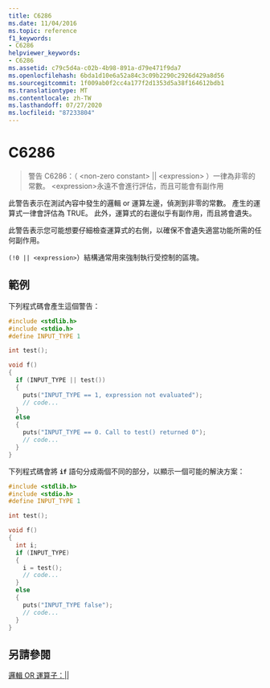 ```yaml
---
title: C6286
ms.date: 11/04/2016
ms.topic: reference
f1_keywords:
- C6286
helpviewer_keywords:
- C6286
ms.assetid: c79c5d4a-c02b-4b98-891a-d79e471f9da7
ms.openlocfilehash: 6bda1d10e6a52a84c3c09b2290c2926d429a8d56
ms.sourcegitcommit: 1f009ab0f2cc4a177f2d1353d5a38f164612bdb1
ms.translationtype: MT
ms.contentlocale: zh-TW
ms.lasthandoff: 07/27/2020
ms.locfileid: "87233804"
---
```

# <a name="c6286"></a>C6286

> 警告 C6286：（ \<non-zero constant> &#124;&#124; \<expression> ）一律為非零的常數。 \<expression>永遠不會進行評估，而且可能會有副作用

此警告表示在測試內容中發生的邏輯 or 運算左邊，偵測到非零的常數。 產生的運算式一律會評估為 TRUE。 此外，運算式的右邊似乎有副作用，而且將會遺失。

此警告表示您可能想要仔細檢查運算式的右側，以確保不會遺失適當功能所需的任何副作用。

`(!0 || <expression>`）結構通常用來強制執行受控制的區塊。

## <a name="example"></a>範例

下列程式碼會產生這個警告：

```cpp
#include <stdlib.h>
#include <stdio.h>
#define INPUT_TYPE 1

int test();

void f()
{
  if (INPUT_TYPE || test())
  {
    puts("INPUT_TYPE == 1, expression not evaluated");
    // code...
  }
  else
  {
    puts("INPUT_TYPE == 0. Call to test() returned 0");
    // code...
  }
}
```

下列程式碼會將 **`if`** 語句分成兩個不同的部分，以顯示一個可能的解決方案：

```cpp
#include <stdlib.h>
#include <stdio.h>
#define INPUT_TYPE 1

int test();

void f()
{
  int i;
  if (INPUT_TYPE)
  {
    i = test();
    // code...
  }
  else
  {
    puts("INPUT_TYPE false");
    // code...
  }
}
```

## <a name="see-also"></a>另請參閱

[邏輯 OR 運算子：&#124;&#124;](/cpp/cpp/logical-or-operator-pipe-pipe)
